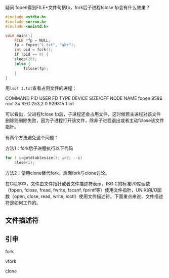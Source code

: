 疑问 fopen得到FILE*文件句柄fp，fork后子进程fclose fp会有什么效果？

```c
#include <stdio.h>
#include <errno.h>
#include <unistd.h>

void main(){
	FILE *fp = NULL;
	fp = fopen("1.txt", "ab+");
	int pid = fork();
	if (pid == 0) {
	sleep(20);
	}else {
		fclose(fp);
	}
}
```

用`lsof 1.txt`查看占用文件的进程：

COMMAND  PID USER   FD   TYPE DEVICE SIZE/OFF   NODE NAME
fopen   9586 root    3u   REG  253,2        0 929315 1.txt

可以看出，父进程fclose fp后，子进程还会占用文件，这时候若主进程对该文件删除则删除失败，因为子进程打开该文件，除非子进程退出或者主动fclose该文件指针。

有两个方法避免这个问题：

方法1：fork后子进程执行以下代码

```C
for ( i=getdtablesize(); i>2; --i) 
    close(i);
```

方法2：使用clone替代fork，后面fork与clone讨论。

在C程序中，文件由文件指针或者文件描述符表示。ISO C的标准I/0库函数（fopen, fclose, fread, fwrite, fscanf, fprintf等）使用文件指针，UNIX的I/O函数（open, close, read, write, ioctl）使用文件描述符。下面重点来说，文件描述符是如何工作的。

## 文件描述符

## 引申

fork

vfork

clone




